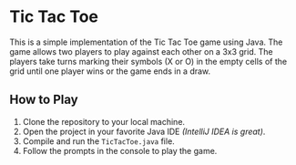 # Tic Tac Toe
This is a simple implementation of the Tic Tac Toe game using Java. The game allows two players to play against each other on a 3x3 grid. The players take turns marking their symbols (X or O) in the empty cells of the grid until one player wins or the game ends in a draw.

## How to Play
1. Clone the repository to your local machine.
2. Open the project in your favorite Java IDE _(IntelliJ IDEA is great)_.
3. Compile and run the `TicTacToe.java` file.
4. Follow the prompts in the console to play the game.